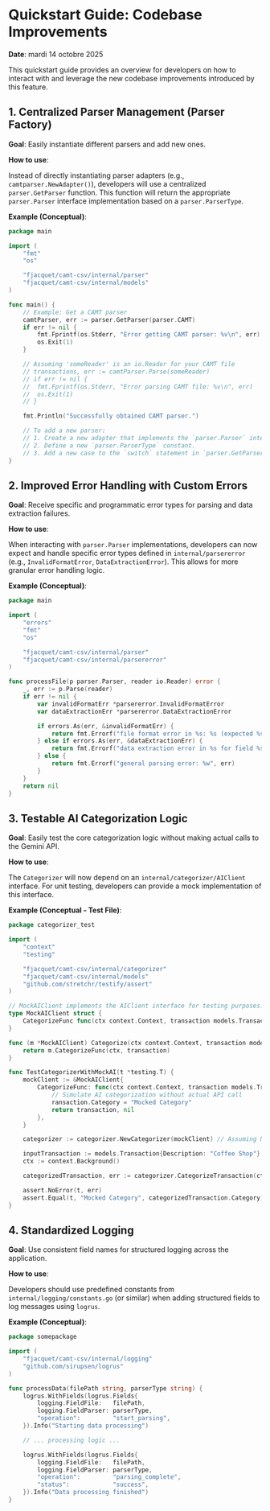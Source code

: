 # Quickstart Guide: Codebase Improvements

**Date**: mardi 14 octobre 2025

This quickstart guide provides an overview for developers on how to interact with and leverage the new codebase improvements introduced by this feature.

## 1. Centralized Parser Management (Parser Factory)

**Goal**: Easily instantiate different parsers and add new ones.

**How to use**:

Instead of directly instantiating parser adapters (e.g., `camtparser.NewAdapter()`), developers will use a centralized `parser.GetParser` function. This function will return the appropriate `parser.Parser` interface implementation based on a `parser.ParserType`.

**Example (Conceptual)**:

```go
package main

import (
	"fmt"
	"os"

	"fjacquet/camt-csv/internal/parser"
	"fjacquet/camt-csv/internal/models"
)

func main() {
	// Example: Get a CAMT parser
	camtParser, err := parser.GetParser(parser.CAMT)
	if err != nil {
		fmt.Fprintf(os.Stderr, "Error getting CAMT parser: %v\n", err)
		os.Exit(1)
	}

	// Assuming 'someReader' is an io.Reader for your CAMT file
	// transactions, err := camtParser.Parse(someReader)
	// if err != nil {
	//	fmt.Fprintf(os.Stderr, "Error parsing CAMT file: %v\n", err)
	//	os.Exit(1)
	// }

	fmt.Println("Successfully obtained CAMT parser.")

	// To add a new parser:
	// 1. Create a new adapter that implements the `parser.Parser` interface.
	// 2. Define a new `parser.ParserType` constant.
	// 3. Add a new case to the `switch` statement in `parser.GetParser`.
}
```

## 2. Improved Error Handling with Custom Errors

**Goal**: Receive specific and programmatic error types for parsing and data extraction failures.

**How to use**:

When interacting with `parser.Parser` implementations, developers can now expect and handle specific error types defined in `internal/parsererror` (e.g., `InvalidFormatError`, `DataExtractionError`). This allows for more granular error handling logic.

**Example (Conceptual)**:

```go
package main

import (
	"errors"
	"fmt"
	"os"

	"fjacquet/camt-csv/internal/parser"
	"fjacquet/camt-csv/internal/parsererror"
)

func processFile(p parser.Parser, reader io.Reader) error {
	_, err := p.Parse(reader)
	if err != nil {
		var invalidFormatErr *parsererror.InvalidFormatError
		var dataExtractionErr *parsererror.DataExtractionError

		if errors.As(err, &invalidFormatErr) {
			return fmt.Errorf("file format error in %s: %s (expected %s)", invalidFormatErr.FilePath, invalidFormatErr.Error(), invalidFormatErr.ExpectedFormat)
		} else if errors.As(err, &dataExtractionErr) {
			return fmt.Errorf("data extraction error in %s for field %s: %s", dataExtractionErr.FilePath, dataExtractionErr.FieldName, dataExtractionErr.Error())
		} else {
			return fmt.Errorf("general parsing error: %w", err)
		}
	}
	return nil
}
```

## 3. Testable AI Categorization Logic

**Goal**: Easily test the core categorization logic without making actual calls to the Gemini API.

**How to use**:

The `Categorizer` will now depend on an `internal/categorizer/AIClient` interface. For unit testing, developers can provide a mock implementation of this interface.

**Example (Conceptual - Test File)**:

```go
package categorizer_test

import (
	"context"
	"testing"

	"fjacquet/camt-csv/internal/categorizer"
	"fjacquet/camt-csv/internal/models"
	"github.com/stretchr/testify/assert"
)

// MockAIClient implements the AIClient interface for testing purposes.
type MockAIClient struct {
	CategorizeFunc func(ctx context.Context, transaction models.Transaction) (models.Transaction, error)
}

func (m *MockAIClient) Categorize(ctx context.Context, transaction models.Transaction) (models.Transaction, error) {
	return m.CategorizeFunc(ctx, transaction)
}

func TestCategorizerWithMockAI(t *testing.T) {
	mockClient := &MockAIClient{
		CategorizeFunc: func(ctx context.Context, transaction models.Transaction) (models.Transaction, error) {
			// Simulate AI categorization without actual API call
			ransaction.Category = "Mocked Category"
			return transaction, nil
		},
	}

	categorizer := categorizer.NewCategorizer(mockClient) // Assuming NewCategorizer takes an AIClient

	inputTransaction := models.Transaction{Description: "Coffee Shop"}
	ctx := context.Background()

	categorizedTransaction, err := categorizer.CategorizeTransaction(ctx, inputTransaction)

	assert.NoError(t, err)
	assert.Equal(t, "Mocked Category", categorizedTransaction.Category)
}
```

## 4. Standardized Logging

**Goal**: Use consistent field names for structured logging across the application.

**How to use**:

Developers should use predefined constants from `internal/logging/constants.go` (or similar) when adding structured fields to log messages using `logrus`.

**Example (Conceptual)**:

```go
package somepackage

import (
	"fjacquet/camt-csv/internal/logging"
	"github.com/sirupsen/logrus"
)

func processData(filePath string, parserType string) {
	logrus.WithFields(logrus.Fields{
		logging.FieldFile:   filePath,
		logging.FieldParser: parserType,
		"operation":         "start_parsing",
	}).Info("Starting data processing")

	// ... processing logic ...

	logrus.WithFields(logrus.Fields{
		logging.FieldFile:   filePath,
		logging.FieldParser: parserType,
		"operation":         "parsing_complete",
		"status":            "success",
	}).Info("Data processing finished")
}
```
